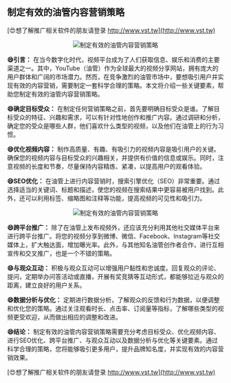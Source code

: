 ## **制定有效的油管内容营销策略**

[😍想了解推广相关软件的朋友请登录 http://www.vst.tw](http://www.vst.tw)

 <center><img src="https://vst.tw/MP4/tuiguang/png/5.png" alt="制定有效的油管内容营销策略"></center>

**😄引言：**
在当今数字化时代，视频平台成为了人们获取信息、娱乐和消费的主要渠道之一。其中，YouTube（油管）作为全球最大的视频分享网站，拥有庞大的用户群体和广阔的市场潜力。然而，在竞争激烈的油管市场中，要想吸引用户并实现有效的内容营销，需要制定一套科学合理的策略。本文将介绍一些关键要素，帮助您制定有效的油管内容营销策略。

**😄确定目标受众：**
在制定任何营销策略之前，首先要明确目标受众是谁。了解目标受众的特征、兴趣和需求，可以有针对性地创作和推广内容。通过调研和分析，确定您的受众是哪些人群，他们喜欢什么类型的视频，以及他们在油管上的行为习惯。

**😄优化视频内容：**
制作高质量、有趣、有吸引力的视频内容是吸引用户的关键。确保您的视频内容与目标受众的兴趣相关，并提供有价值的信息或娱乐。同时，注意视频的长度和节奏，尽量保持内容精炼、紧凑，以提高用户的观看体验。

**😄SEO优化：**
在油管上进行内容营销时，搜索引擎优化（SEO）非常重要。通过选择适当的关键词、标题和描述，使您的视频在搜索结果中更容易被用户找到。此外，还可以利用标签、缩略图和注释等功能，提高视频的可见性和吸引力。

 <center><img src="https://vst.tw/MP4/tuiguang/png/1.png" alt="制定有效的油管内容营销策略"></center>

**😄跨平台推广：**
除了在油管上发布视频外，还应该充分利用其他社交媒体平台来进行跨平台推广。将您的视频分享到微博、微信、Facebook、Instagram等社交媒体上，扩大触达面，增加曝光率。此外，与其他知名油管创作者合作，进行互相宣传和交叉推广，也是一个不错的策略。

**😄与观众互动：**
积极与观众互动可以增强用户黏性和忠诚度。回复观众的评论、提问，定期举办问答活动或直播，开展有奖竞猜等互动形式，都能够拉近与观众的距离，建立良好的用户关系。

**😄数据分析与优化：**
定期进行数据分析，了解观众的反馈和行为数据，以便调整和优化您的策略。通过关注观看时长、点击率、订阅量等指标，了解哪些类型的视频更受欢迎，从而做出相应的调整和改进。

**😄结论：**
制定有效的油管内容营销策略需要充分考虑目标受众、优化视频内容、进行SEO优化、跨平台推广、与观众互动以及数据分析与优化等关键要素。通过科学合理的策略，您将能够吸引更多用户，提升品牌知名度，并实现有效的内容营销效果。

[😍想了解推广相关软件的朋友请登录 http://www.vst.tw](http://www.vst.tw)



